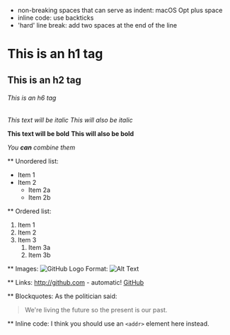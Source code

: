 * non-breaking spaces that can serve as indent: macOS Opt plus space
* inline code: use backticks
* 'hard' line break: add two spaces at the end of the line

# This is an h1 tag
## This is an h2 tag
###### This is an h6 tag

*This text will be italic*
_This will also be italic_

**This text will be bold**
__This will also be bold__

_You **can** combine them_

** Unordered list:
* Item 1
* Item 2
  * Item 2a
  * Item 2b

** Ordered list:
1. Item 1
1. Item 2
1. Item 3
   1. Item 3a
   1. Item 3b

** Images:
![GitHub Logo](/images/logo.png)
Format: ![Alt Text](url)

** Links:
http://github.com - automatic!
[GitHub](http://github.com)

** Blockquotes:
As the politician said:

> We're living the future so
> the present is our past.

** Inline code:
I think you should use an
`<addr>` element here instead.